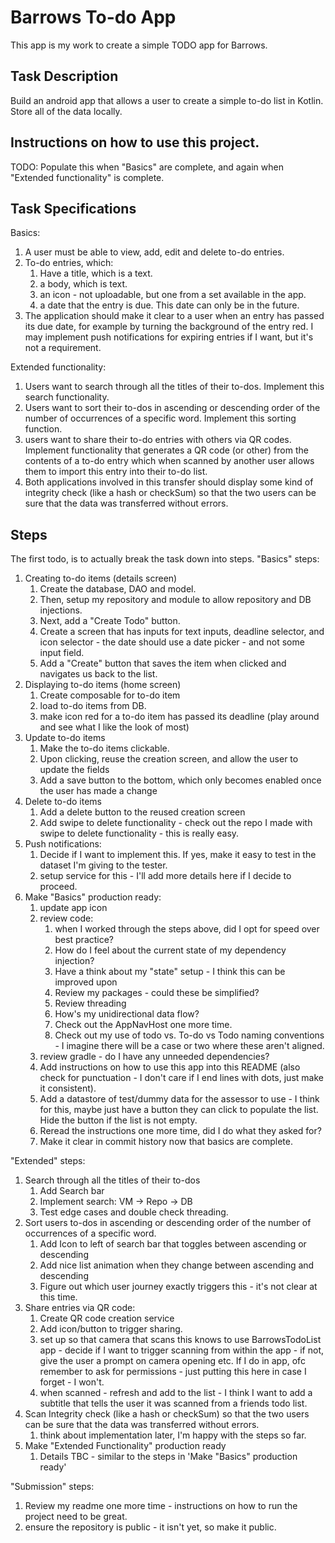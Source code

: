 # Barrows To-do App
This app is my work to create a simple TODO app for Barrows.

## Task Description
Build an android app that allows a user to create a simple to-do list in Kotlin.
Store all of the data locally.

## Instructions on how to use this project.
TODO: Populate this when "Basics" are complete, and again when "Extended functionality" is complete.

## Task Specifications
Basics:
1. A user must be able to view, add, edit and delete to-do entries.
2. To-do entries, which:
   1. Have a title, which is a text.
   2. a body, which is text.
   3. an icon - not uploadable, but one from a set available in the app.
   4. a date that the entry is due. This date can only be in the future.
3. The application should make it clear to a user when an entry has passed its due date, for example by turning the background of the entry red.
I may implement push notifications for expiring entries if I want, but it's not a requirement.

Extended functionality:
1. Users want to search through all the titles of their to-dos. Implement this search functionality.
2. Users want to sort their to-dos in ascending or descending order of the number of occurrences of a specific word. Implement this sorting function.
3. users want to share their to-do entries with others via QR codes. Implement functionality that generates a QR code (or other) from the contents of a to-do entry which when scanned by another user allows them to import this entry into their to-do list.
4. Both applications involved in this transfer should display some kind of integrity check (like a hash or checkSum) so that the two users can be sure that the data was transferred without errors.

## Steps
The first todo, is to actually break the task down into steps.
"Basics" steps:
1. Creating to-do items (details screen)
   1. Create the database, DAO and model. 
   2. Then, setup my repository and module to allow repository and DB injections.
   3. Next, add a "Create Todo" button.
   4. Create a screen that has inputs for text inputs, deadline selector, and icon selector - the date should use a date picker - and not some input field.
   5. Add a "Create" button that saves the item when clicked and navigates us back to the list.
2. Displaying to-do items (home screen)
   1. Create composable for to-do item
   2. load to-do items from DB.
   3. make icon red for a to-do item has passed its deadline (play around and see what I like the look of most)
3. Update to-do items
   1. Make the to-do items clickable.
   2. Upon clicking, reuse the creation screen, and allow the user to update the fields
   3. Add a save button to the bottom, which only becomes enabled once the user has made a change
4. Delete to-do items
   1. Add a delete button to the reused creation screen
   2. Add swipe to delete functionality - check out the repo I made with swipe to delete functionality - this is really easy.
5. Push notifications:
   1. Decide if I want to implement this. If yes, make it easy to test in the dataset I'm giving to the tester.
   2. setup service for this - I'll add more details here if I decide to proceed.
6. Make "Basics" production ready:
   1. update app icon
   2. review code:
      1. when I worked through the steps above, did I opt for speed over best practice?
      2. How do I feel about the current state of my dependency injection?
      3. Have a think about my "state" setup - I think this can be improved upon
      4. Review my packages - could these be simplified?
      5. Review threading
      6. How's my unidirectional data flow?
      7. Check out the AppNavHost one more time.
      8. Check out my use of todo vs. To-do vs Todo naming conventions - I imagine there will be a case or two where these aren't aligned.
   3. review gradle - do I have any unneeded dependencies?
   4. Add instructions on how to use this app into this README (also check for punctuation - I don't care if I end lines with dots, just make it consistent). 
   5. Add a datastore of test/dummy data for the assessor to use - I think for this, maybe just have a button they can click to populate the list. Hide the button if the list is not empty.
   6. Reread the instructions one more time, did I do what they asked for?
   7. Make it clear in commit history now that basics are complete.

"Extended" steps:
1. Search through all the titles of their to-dos
   1. Add Search bar
   2. Implement search: VM -> Repo -> DB
   3. Test edge cases and double check threading.
2. Sort users to-dos in ascending or descending order of the number of occurrences of a specific word.
   1. Add Icon to left of search bar that toggles between ascending or descending
   2. Add nice list animation when they change between ascending and descending
   3. Figure out which user journey exactly triggers this - it's not clear at this time.
3. Share entries via QR code: 
   1. Create QR code creation service
   2. Add icon/button to trigger sharing.
   3. set up so that camera that scans this knows to use BarrowsTodoList app - decide if I want to trigger scanning from within the app - if not, give the user a prompt on camera opening etc. If I do in app, ofc remember to ask for permissions - just putting this here in case I forget - I won't.
   4. when scanned - refresh and add to the list - I think I want to add a subtitle that tells the user it was scanned from a friends todo list.
4. Scan Integrity check (like a hash or checkSum) so that the two users can be sure that the data was transferred without errors.
   1. think about implementation later, I'm happy with the steps so far.
5. Make "Extended Functionality" production ready
   1. Details TBC - similar to the steps in 'Make "Basics" production ready'

"Submission" steps:
1. Review my readme one more time - instructions on how to run the project need to be great.
2. ensure the repository is public - it isn't yet, so make it public.